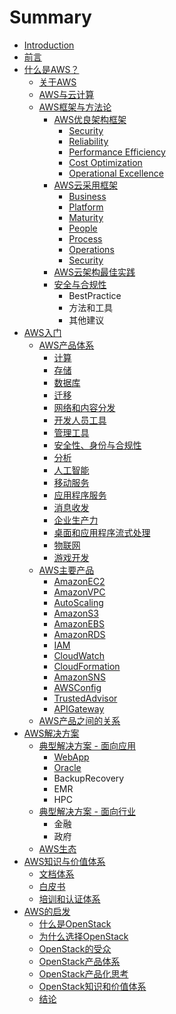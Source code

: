# Summary

* [Introduction](README.md)
* [前言](前言.md)
* [什么是AWS？](about/AWS.md)
    * [关于AWS](about/aws/关于aws.md)
    * [AWS与云计算](about/awscloud/aws与云计算.md)
    * [AWS框架与方法论](about/awsmethod/aws框架和方法论.md)
        * [AWS优良架构框架](about/awsmethod/arch/aws优良架构框架.md)
            * [Security](about/awsmethod/arch/security.md)
            * [Reliability](about/awsmethod/arch/reliability.md)
            * [Performance Efficiency](about/awsmethod/arch/performance-efficiency.md)
            * [Cost Optimization](about/awsmethod/arch/costoptimization.md)
            * [Operational Excellence](about/awsmethod/arch/operational-excellence.md)
        * [AWS云采用框架](about/awsmethod/CAF/aws云采用框架.md)
            * [Business](about/awsmethod/CAF/business.md)
            * [Platform](about/awsmethod/CAF/platform.md)
            * [Maturity](about/awsmethod/CAF/maturity.md)
            * [People](about/awsmethod/CAF/people.md)
            * [Process](about/awsmethod/CAF/process.md)
            * [Operations](about/awsmethod/CAF/operation.md)
            * [Security](about/awsmethod/CAF/security.md)
        * [AWS云架构最佳实践](about/awsmethod/aws云架构最佳实践.md)
        * [安全与合规性](about/awsmethod/安全与合规性.md)
            * BestPractice
            * 方法和工具
            * 其他建议
* [AWS入门](start/awsstart.md)
    * [AWS产品体系](start/productsys/aws产品体系.md)
        * [计算](start/productsys/计算.md)
        * [存储](start/productsys/存储.md)
        * [数据库](start/productsys/数据库.md)
        * [迁移](start/productsys/迁移.md)
        * [网络和内容分发](start/productsys/网络和内容分发.md)
        * [开发人员工具](start/productsys/开发人员工具.md)
        * [管理工具](start/productsys/管理工具.md)
        * [安全性、身份与合规性](start/productsys/安全性、身份与合规性.md)
        * [分析](start/productsys/分析.md)
        * [人工智能](start/productsys/人工智能.md)
        * [移动服务](start/productsys/移动服务.md)
        * [应用程序服务](start/productsys/应用程序服务.md)
        * [消息收发](start/productsys/消息收发.md)
        * [企业生产力](start/productsys/企业生产力.md)
        * [桌面和应用程序流式处理](start/productsys/桌面和应用程序流式处理.md)
        * [物联网](start/productsys/物联网.md)
        * [游戏开发](start/productsys/游戏开发.md)
    * [AWS主要产品](start/products/aws主要产品.md)
        * [AmazonEC2](start/products/amazonec2.md)
        * [AmazonVPC](start/products/amazonvpc.md)
        * [AutoScaling](start/products/autoscaling.md)
        * [AmazonS3](start/products/amazons3.md)
        * [AmazonEBS](start/products/amazonebs.md)
        * [AmazonRDS](start/products/amazonrds.md)
        * [IAM](start/products/iam.md)
        * [CloudWatch](start/products/cloudwatch.md)
        * [CloudFormation](start/products/cloudformation.md)
        * [AmazonSNS](start/products/amazonsns.md)
        * [AWSConfig](start/products/awsconfig.md)
        * [TrustedAdvisor](start/products/trustedadvisor.md)
        * [APIGateway](start/products/apigateway.md)
    * [AWS产品之间的关系](start/relation/aws产品间的关系.md)
* [AWS解决方案](solution/awssolution.md)
    * [典型解决方案 - 面向应用](solution/application/aws应用解决方案.md)
        * [WebApp](solution/application/webapp.md)
        * [Oracle](solution/application/oracle.md)
        * BackupRecovery
        * EMR
        * HPC
    * [典型解决方案 - 面向行业](solution/industry/aws行业解决方案.md)
        * 金融
        * 政府
    * [AWS生态](solution/marketplace/aws生态.md)
* [AWS知识与价值体系](knowledge/aws知识与价值体系.md)
    * [文档体系](knowledge/docs/文档体系.md)
    * [白皮书](knowledge/whitepaper/白皮书.md)
    * [培训和认证体系](knowledge/training/培训和认证.md)
* [AWS的启发](aws的启发.md)
    * [什么是OpenStack](conclusion/openstack/openstack.md)
    * [为什么选择OpenStack](conclusion/whyos/whyopenstack.md)
    * [OpenStack的受众](conclusion/osuser/openstackuser.md)
    * [OpenStack产品体系](conclusion/osproduct/osproduct.md)
    * [OpenStack产品化思考](conclusion/osproduct2/osproduct2.md)
    * [OpenStack知识和价值体系](conclusion/osknowledge/osknowledge.md)
    * [结论](conclusion/conclusion.md)

